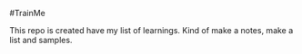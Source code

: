 #TrainMe

This repo is created have my list of learnings. Kind of make a notes, make a list and samples.
